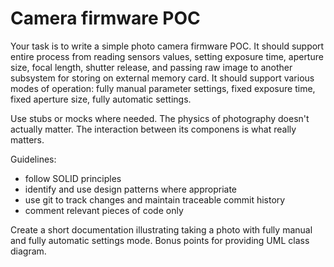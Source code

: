 # Camera firmware POC

Your task is to write a simple photo camera firmware POC.
It should support entire process from reading sensors values, setting exposure time,
aperture size, focal length, shutter release, and passing raw image to another subsystem
for storing on external memory card. It should support various modes
of operation: fully manual parameter settings, fixed exposure time,
fixed aperture size, fully automatic settings.

Use stubs or mocks where needed. The physics of photography doesn't actually matter.
The interaction between its componens is what really matters.

Guidelines:
- follow SOLID principles
- identify and use design patterns where appropriate
- use git to track changes and maintain traceable commit history
- comment relevant pieces of code only

Create a short documentation illustrating taking a photo with fully manual and fully automatic settings mode.
Bonus points for providing UML class diagram.
